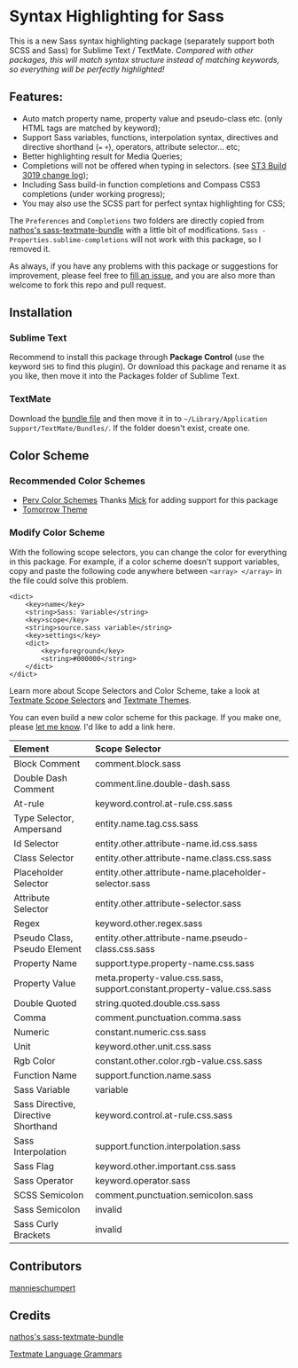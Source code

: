 # Syntax Highlighting for Sass
This is a new Sass syntax highlighting package (separately support both SCSS and Sass) for Sublime Text / TextMate. *Compared with other packages, this will match syntax structure instead of matching keywords, so everything will be perfectly highlighted!*

## Features:
* Auto match property name, property value and pseudo-class etc. (only HTML tags are matched by keyword);
* Support Sass variables, functions, interpolation syntax, directives and directive shorthand (`=` `+`), operators, attribute selector… etc;
* Better highlighting result for Media Queries;
* Completions will not be offered when typing in selectors. (see [ST3 Build 3019 change log](http://www.sublimetext.com/3));
* Including Sass build-in function completions and Compass CSS3 completions (under working progress);
* You may also use the SCSS part for perfect syntax highlighting for CSS;

The `Preferences` and `Completions` two folders are directly copied from [nathos's sass-textmate-bundle](https://github.com/nathos/sass-textmate-bundle/tree/sublime) with a little bit of modifications. `Sass - Properties.sublime-completions` will not work with this package, so I removed it.

As always, if you have any problems with this package or suggestions for improvement, please feel free to [fill an issue](https://github.com/P233/Syntax-highlighting-for-Sass/issues/new), and you are also more than welcome to fork this repo and pull request.

## Installation

### Sublime Text
Recommend to install this package through **Package Control** (use the keyword `SHS` to find this plugin). Or download this package and rename it as you like, then move it into the Packages folder of Sublime Text.

### TextMate
Download the [bundle file](https://github.com/P233/Syntax-highlighting-for-Sass/tree/textmate) and then move it in to `~/Library/Application Support/TextMate/Bundles/`. If the folder doesn't exist, create one.

## Color Scheme

### Recommended Color Schemes
* [Perv Color Schemes](https://github.com/FlavourSys/Perv-ColorScheme) Thanks [Mick](https://github.com/micck) for adding support for this package
* [Tomorrow Theme](https://github.com/chriskempson/tomorrow-theme)

### Modify Color Scheme 
With the following scope selectors, you can change the color for everything in this package. For example, if a color scheme doesn't support variables, copy and paste the following code anywhere between `<array> </array>` in the file could solve this problem.

```
<dict>
	<key>name</key>
	<string>Sass: Variable</string>
	<key>scope</key>
	<string>source.sass variable</string>
	<key>settings</key>
	<dict>
		<key>foreground</key>
		<string>#000000</string>
	</dict>
</dict>
```

Learn more about Scope Selectors and Color Scheme, take a look at [Textmate Scope Selectors](http://manual.macromates.com/en/scope_selectors) and [Textmate Themes](http://manual.macromates.com/en/themes.html).

You can even build a new color scheme for this package. If you make one, please [let me know](mailto:40132147@qq.com). I'd like to add a link here.

Element      | Scope Selector
:----------- | :--------------
Block Comment | comment.block.sass
Double Dash Comment | comment.line.double-dash.sass
At-rule | keyword.control.at-rule.css.sass
Type Selector, Ampersand | entity.name.tag.css.sass
Id Selector | entity.other.attribute-name.id.css.sass
Class Selector | entity.other.attribute-name.class.css.sass
Placeholder Selector | entity.other.attribute-name.placeholder-selector.sass
Attribute Selector | entity.other.attribute-selector.sass
Regex | keyword.other.regex.sass
Pseudo Class, Pseudo Element | entity.other.attribute-name.pseudo-class.css.sass
Property Name | support.type.property-name.css.sass
Property Value | meta.property-value.css.sass, support.constant.property-value.css.sass
Double Quoted | string.quoted.double.css.sass
Comma | comment.punctuation.comma.sass
Numeric | constant.numeric.css.sass
Unit | keyword.other.unit.css.sass
Rgb Color | constant.other.color.rgb-value.css.sass
Function Name | support.function.name.sass
Sass Variable | variable
Sass Directive, Directive Shorthand | keyword.control.at-rule.css.sass
Sass Interpolation | support.function.interpolation.sass
Sass Flag | keyword.other.important.css.sass
Sass Operator | keyword.operator.sass
SCSS Semicolon | comment.punctuation.semicolon.sass
Sass Semicolon | invalid
Sass Curly Brackets | invalid

## Contributors
[mannieschumpert](https://github.com/mannieschumpert)

## Credits
[nathos's sass-textmate-bundle](https://github.com/nathos/sass-textmate-bundle/tree/sublime)

[Textmate Language Grammars](http://manual.macromates.com/en/language_grammars.html)